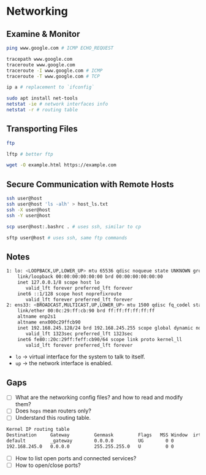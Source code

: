 # Networking

## Examine & Monitor

```bash
ping www.google.com # ICMP ECHO_REQUEST

tracepath www.google.com
traceroute www.google.com
traceroute -I www.google.com # ICMP
traceroute -T www.google.com # TCP

ip a # replacement to `ifconfig`

sudo apt install net-tools
netstat -ie # network interfaces info
netstat -r # routing table
```

## Transporting Files

```bash
ftp

lftp # better ftp

wget -O example.html https://example.com
```

## Secure Communication with Remote Hosts

```bash
ssh user@host
ssh user@host 'ls -alh' > host_ls.txt
ssh -X user@host
ssh -Y user@host

scp user@host:.bashrc . # uses ssh, similar to cp

sftp user@host # uses ssh, same ftp commands
```

## Notes

```bash
1: lo: <LOOPBACK,UP,LOWER_UP> mtu 65536 qdisc noqueue state UNKNOWN group default qlen 1000
    link/loopback 00:00:00:00:00:00 brd 00:00:00:00:00:00
    inet 127.0.0.1/8 scope host lo
       valid_lft forever preferred_lft forever
    inet6 ::1/128 scope host noprefixroute 
       valid_lft forever preferred_lft forever
2: ens33: <BROADCAST,MULTICAST,UP,LOWER_UP> mtu 1500 qdisc fq_codel state UP group default qlen 1000
    link/ether 00:0c:29:ff:cb:90 brd ff:ff:ff:ff:ff:ff
    altname enp2s1
    altname enx000c29ffcb90
    inet 192.168.245.128/24 brd 192.168.245.255 scope global dynamic noprefixroute ens33
       valid_lft 1323sec preferred_lft 1323sec
    inet6 fe80::20c:29ff:feff:cb90/64 scope link proto kernel_ll 
       valid_lft forever preferred_lft forever
```

- `lo` -> virtual interface for the system to talk to itself.
- `up` -> the network interface is enabled.

## Gaps
- [ ] What are the networking config files? and how to read and modify them? 
- [ ] Does `hops` mean routers only?
- [ ] Understand this routing table.

```bash
Kernel IP routing table
Destination     Gateway         Genmask         Flags   MSS Window  irtt Iface
default         _gateway        0.0.0.0         UG        0 0          0 ens33
192.168.245.0   0.0.0.0         255.255.255.0   U         0 0          0 ens33
```

- [ ] How to list open ports and connected services?
- [ ] How to open/close ports?